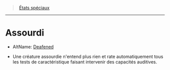 ﻿---
!GenericItem
Name: Assourdi
AltName: '[Deafened](srd_conditions_deafened.md)'
Id: conditions_hd.md#assourdi
ParentLink: conditions_hd.md#États-spéciaux
ParentName: États spéciaux
NameLevel: 1
Attributes:
  Name: Assourdi
  Markdown: >+
    # <!--Name-->Assourdi<!--/Name-->


    - AltName: <!--AltName-->[Deafened](srd_conditions_deafened.md)<!--/AltName-->


    * Une créature assourdie n'entend plus rien et rate automatiquement tous les tests de caractéristique faisant intervenir des capacités auditives.

  AltName: '[Deafened](srd_conditions_deafened.md)'
AttributesDictionary: >+
  Name: Assourdi

  Markdown: >+

    # <!--Name-->Assourdi<!--/Name-->





    - AltName: <!--AltName-->[Deafened](srd_conditions_deafened.md)<!--/AltName-->





    * Une créature assourdie n'entend plus rien et rate automatiquement tous les tests de caractéristique faisant intervenir des capacités auditives.



  AltName: '[Deafened](srd_conditions_deafened.md)'

---
> [États spéciaux](hd_conditions.md)

---

# Assourdi

- AltName: [Deafened](srd_conditions_deafened.md)

* Une créature assourdie n'entend plus rien et rate automatiquement tous les tests de caractéristique faisant intervenir des capacités auditives.

